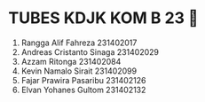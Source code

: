 # TUBES KDJK KOM B 23 :clown_face:

1. Rangga Alif Fahreza 231402017
2. Andreas Cristanto Sinaga 231402029
3. Azzam Ritonga 231402084
4. Kevin Namalo Sirait 231402099
5. Fajar Prawira Pasaribu 231402126
6. Elvan Yohanes Gultom 231402132
